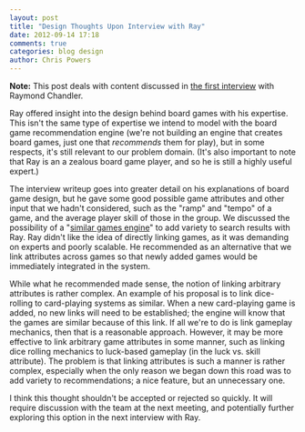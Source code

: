 ```yaml
---
layout: post
title: "Design Thoughts Upon Interview with Ray"
date: 2012-09-14 17:18
comments: true
categories: blog design
author: Chris Powers
---
```


**Note:** This post deals with content discussed in [the first
 interview](/blog/2012/09/11/interview-1-raymond-chandler/) with Raymond 
 Chandler.
 
 Ray offered insight into the design behind board games with his expertise. 
 This isn't the same type of expertise we intend to model with the board game 
 recommendation engine (we're not building an engine that creates board games, 
 just one that *recommends* them for play), but in some respects, it's still 
 relevant to our problem domain. (It's also important to note that Ray is an 
 a zealous board game player, and so he is still a highly useful expert.)
 
 The interview writeup goes into greater detail on his explanations of board 
 game design, but he gave some good possible game attributes and other input 
 that we hadn't considered, such as the "ramp" and "tempo" of a game, and the 
 average player skill of those in the group. We discussed the possibility of a 
 "[similar games engine](/blog/2012/09/11/variety-in-recommendation-queries/)" 
 to add variety to search results with Ray. Ray didn't like the idea of 
 directly linking games, as it was demanding on experts and poorly scalable. 
 He recommended as an alternative that we link attributes across games so that 
 newly added games would be immediately integrated in the system.
 
 While what he recommended made sense, the notion of linking arbitrary 
 attributes is rather complex. An example of his proposal is to link 
 dice-rolling to card-playing systems as similar. When a new card-playing game 
 is added, no new links will need to be established; the engine will know that 
 the games are similar because of this link. If all we're to do is link 
 gameplay mechanics, then that is a reasonable approach. However, it may be 
 more effective to link arbitrary game attributes in some manner, such as 
 linking dice rolling mechanics to luck-based gameplay (in the luck vs. 
 skill attribute). The problem is that linking attributes is such a manner is 
 rather complex, especially when the only reason we began down this road was 
 to add variety to recommendations; a nice feature, but an unnecessary one.
 
 I think this thought shouldn't be accepted or rejected so quickly. It will 
 require discussion with the team at the next meeting, and potentially further 
 exploring this option in the next interview with Ray.